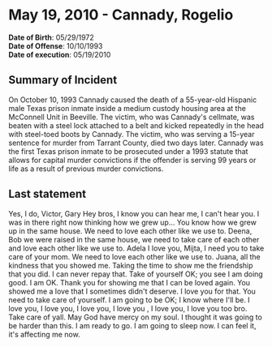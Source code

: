 # May 19, 2010 - Cannady, Rogelio

**Date of Birth**: 05/29/1972<br/>
**Date of Offense**: 10/10/1993<br/>
**Date of execution**: 05/19/2010<br/>

## Summary of Incident
On October 10, 1993 Cannady caused the death of a 55-year-old Hispanic male Texas prison inmate inside a medium custody housing area at the McConnell Unit in Beeville. The victim, who was Cannady's cellmate, was beaten with a steel lock attached to a belt and kicked repeatedly in the head with steel-toed boots by Cannady. The victim, who was serving a 15-year sentence for murder from Tarrant County, died two days later. Cannady was the first Texas prison inmate to be prosecuted under a 1993 statute that allows for capital murder convictions if the offender is serving 99 years or life as a result of previous murder convictions.

## Last statement
Yes, I do, Victor, Gary Hey bros, I know you can hear me, I can't hear you. I was in there right now thinking how we grew up... You know how we grew up in the same house. We need to love each other like we use to. Deena, Bob we were raised in the same house, we need to take care of each other and love each other like we use to. Adela I love you, Mijta, I need you to take care of your mom. We need to love each other like we use to. Juana, all the kindness that you showed me. Taking the time to show me the friendship that you did. I can never repay that. Take of yourself OK; you see I am doing good. I am OK. Thank you for showing me that I can be loved again. You showed me a love that I sometimes didn't deserve. I love you for that. You need to take care of yourself. I am going to be OK; I know where I'll be. I love you, I love you, I love you, I love you , I love you, I love you too bro. Take care of yall. May God have mercy on my soul. I thought it was going to be harder than this. I am ready to go. I am going to sleep now. I can feel it, it's affecting me now.